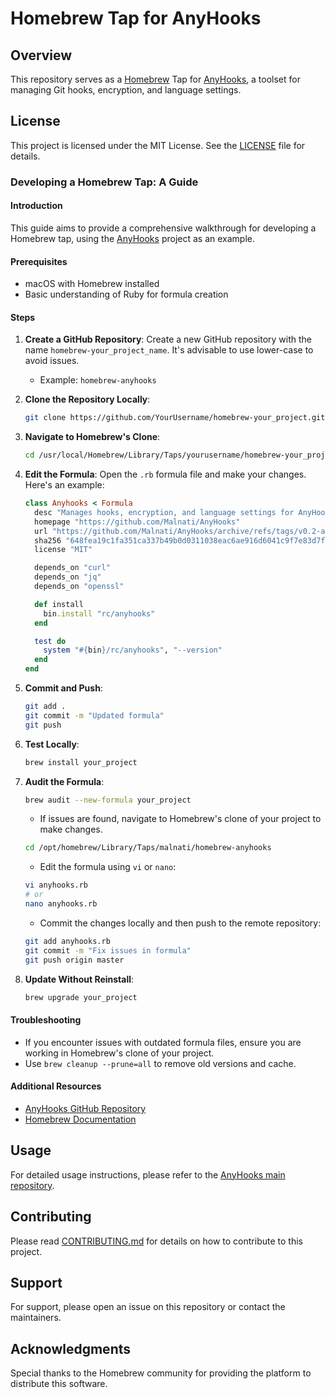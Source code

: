 # Homebrew Tap for AnyHooks

## Overview

This repository serves as a [Homebrew](https://brew.sh/) Tap for [AnyHooks](https://github.com/Malnati/AnyHooks), a toolset for managing Git hooks, encryption, and language settings.

## License

This project is licensed under the MIT License. See the [LICENSE](LICENSE) file for details.

### Developing a Homebrew Tap: A Guide

#### Introduction
This guide aims to provide a comprehensive walkthrough for developing a Homebrew tap, using the [AnyHooks](https://github.com/Malnati/AnyHooks) project as an example.

#### Prerequisites
- macOS with Homebrew installed
- Basic understanding of Ruby for formula creation

#### Steps

1. **Create a GitHub Repository**: Create a new GitHub repository with the name `homebrew-your_project_name`. It's advisable to use lower-case to avoid issues. 
    - Example: `homebrew-anyhooks`

2. **Clone the Repository Locally**: 
    ```bash
    git clone https://github.com/YourUsername/homebrew-your_project.git
    ```

3. **Navigate to Homebrew's Clone**: 
    ```bash
    cd /usr/local/Homebrew/Library/Taps/yourusername/homebrew-your_project
    ```

4. **Edit the Formula**: Open the `.rb` formula file and make your changes. Here's an example:
    ```ruby
    class Anyhooks < Formula
      desc "Manages hooks, encryption, and language settings for AnyHooks"
      homepage "https://github.com/Malnati/AnyHooks"
      url "https://github.com/Malnati/AnyHooks/archive/refs/tags/v0.2-alpha.tar.gz"
      sha256 "648fea19c1fa351ca337b49b0d0311038eac6ae916d6041c9f7e83d7fa1db17d"
      license "MIT"

      depends_on "curl"
      depends_on "jq"
      depends_on "openssl"

      def install
        bin.install "rc/anyhooks"
      end

      test do
        system "#{bin}/rc/anyhooks", "--version"
      end
    end
    ```

5. **Commit and Push**: 
    ```bash
    git add .
    git commit -m "Updated formula"
    git push
    ```

6. **Test Locally**: 
    ```bash
    brew install your_project
    ```

7. **Audit the Formula**: 
    ```bash
    brew audit --new-formula your_project
    ```
    - If issues are found, navigate to Homebrew's clone of your project to make changes.
    ```bash
    cd /opt/homebrew/Library/Taps/malnati/homebrew-anyhooks
    ```
    - Edit the formula using `vi` or `nano`:
    ```bash
    vi anyhooks.rb
    # or
    nano anyhooks.rb
    ```
    - Commit the changes locally and then push to the remote repository:
    ```bash
    git add anyhooks.rb
    git commit -m "Fix issues in formula"
    git push origin master
    ```

8. **Update Without Reinstall**: 
    ```bash
    brew upgrade your_project
    ```

#### Troubleshooting
- If you encounter issues with outdated formula files, ensure you are working in Homebrew's clone of your project.
- Use `brew cleanup --prune=all` to remove old versions and cache.

#### Additional Resources
- [AnyHooks GitHub Repository](https://github.com/Malnati/AnyHooks)
- [Homebrew Documentation](https://docs.brew.sh)

## Usage

For detailed usage instructions, please refer to the [AnyHooks main repository](https://github.com/Malnati/AnyHooks).

## Contributing

Please read [CONTRIBUTING.md](https://github.com/Malnati/AnyHooks/blob/main/CONTRIBUTING.md) for details on how to contribute to this project.

## Support

For support, please open an issue on this repository or contact the maintainers.

## Acknowledgments

Special thanks to the Homebrew community for providing the platform to distribute this software.
